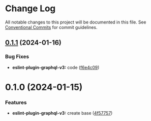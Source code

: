 # Change Log

All notable changes to this project will be documented in this file.
See [Conventional Commits](https://conventionalcommits.org) for commit guidelines.

## [0.1.1](https://github.com/Dai7Igarashi/eslint-plugin-graphql-v3/compare/@dai7igarashi/eslint-plugin-graphql-v3@0.1.0...@dai7igarashi/eslint-plugin-graphql-v3@0.1.1) (2024-01-16)

### Bug Fixes

* **eslint-plugin-graphql-v3:** code ([f6e4c09](https://github.com/Dai7Igarashi/eslint-plugin-graphql-v3/commit/f6e4c092015efe03617889cfb31587d99aee4f5f))

# 0.1.0 (2024-01-15)

### Features

* **eslint-plugin-graphql-v3:** create base ([4f57757](https://github.com/Dai7Igarashi/eslint-plugin-graphql-v3/commit/4f577572bb8bf49d4b6b00b3ac6c8440b4f19a6b))
